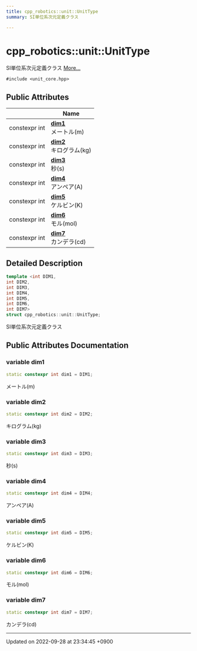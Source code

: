 ```yaml
---
title: cpp_robotics::unit::UnitType
summary: SI単位系次元定義クラス 

---
```


# cpp_robotics::unit::UnitType



SI単位系次元定義クラス  [More...](#detailed-description)


`#include <unit_core.hpp>`

## Public Attributes

|                | Name           |
| -------------- | -------------- |
| constexpr int | **[dim1](/cpp_robotics/doxybook/Classes/structcpp__robotics_1_1unit_1_1UnitType/#variable-dim1)** <br>メートル(m)  |
| constexpr int | **[dim2](/cpp_robotics/doxybook/Classes/structcpp__robotics_1_1unit_1_1UnitType/#variable-dim2)** <br>キログラム(kg)  |
| constexpr int | **[dim3](/cpp_robotics/doxybook/Classes/structcpp__robotics_1_1unit_1_1UnitType/#variable-dim3)** <br>秒(s)  |
| constexpr int | **[dim4](/cpp_robotics/doxybook/Classes/structcpp__robotics_1_1unit_1_1UnitType/#variable-dim4)** <br>アンペア(A)  |
| constexpr int | **[dim5](/cpp_robotics/doxybook/Classes/structcpp__robotics_1_1unit_1_1UnitType/#variable-dim5)** <br>ケルビン(K)  |
| constexpr int | **[dim6](/cpp_robotics/doxybook/Classes/structcpp__robotics_1_1unit_1_1UnitType/#variable-dim6)** <br>モル(mol)  |
| constexpr int | **[dim7](/cpp_robotics/doxybook/Classes/structcpp__robotics_1_1unit_1_1UnitType/#variable-dim7)** <br>カンデラ(cd)  |

## Detailed Description

```cpp
template <int DIM1,
int DIM2,
int DIM3,
int DIM4,
int DIM5,
int DIM6,
int DIM7>
struct cpp_robotics::unit::UnitType;
```

SI単位系次元定義クラス 
## Public Attributes Documentation

### variable dim1

```cpp
static constexpr int dim1 = DIM1;
```

メートル(m) 

### variable dim2

```cpp
static constexpr int dim2 = DIM2;
```

キログラム(kg) 

### variable dim3

```cpp
static constexpr int dim3 = DIM3;
```

秒(s) 

### variable dim4

```cpp
static constexpr int dim4 = DIM4;
```

アンペア(A) 

### variable dim5

```cpp
static constexpr int dim5 = DIM5;
```

ケルビン(K) 

### variable dim6

```cpp
static constexpr int dim6 = DIM6;
```

モル(mol) 

### variable dim7

```cpp
static constexpr int dim7 = DIM7;
```

カンデラ(cd) 

-------------------------------

Updated on 2022-09-28 at 23:34:45 +0900